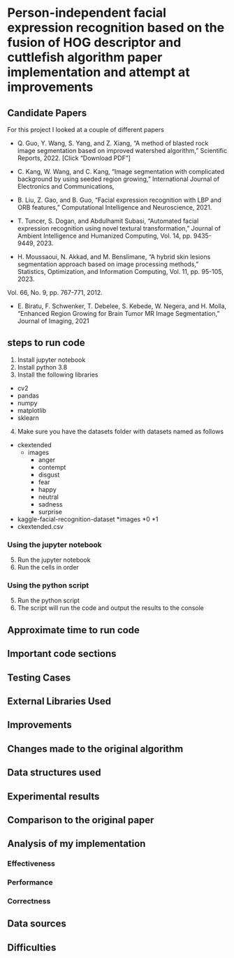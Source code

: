 # Person-independent facial expression recognition based on the fusion of HOG descriptor and cuttlefish algorithm paper implementation and attempt at improvements

## Candidate Papers 
For this project I looked at a couple of different papers 
* Q. Guo, Y. Wang, S. Yang, and Z. Xiang, “A method of blasted rock image segmentation
based on improved watershed algorithm,” Scientific Reports, 2022. [Click “Download
PDF”]
* C. Kang, W. Wang, and C. Kang, “Image segmentation with complicated background by
using seeded region growing,” International Journal of Electronics and Communications,
* B. Liu, Z. Gao, and B. Guo, “Facial expression recognition with LBP and ORB features,”
Computational Intelligence and Neuroscience, 2021.
* T. Tuncer, S. Dogan, and Abdulhamit Subasi, “Automated facial expression recognition
using novel textural transformation,” Journal of Ambient Intelligence and Humanized
Computing, Vol. 14, pp. 9435-9449, 2023. 

* H. Moussaoui, N. Akkad, and M. Benslimane, “A hybrid skin lesions segmentation
approach based on image processing methods,” Statistics, Optimization, and Information
Computing, Vol. 11, pp. 95-105, 2023.

Vol. 66, No. 9, pp. 767-771, 2012. 
* E. Biratu, F. Schwenker, T. Debelee, S. Kebede, W. Negera, and H. Molla, “Enhanced
Region Growing for Brain Tumor MR Image Segmentation,” Journal of Imaging, 2021




## steps to run code
1. Install jupyter notebook
2. Install python 3.8
3. Install the following libraries
* cv2
* pandas
* numpy
* matplotlib
* sklearn
4. Make sure you have the datasets folder with datasets named as follows
* ckextended
    * images
        * anger
        * contempt
        * disgust
        * fear
        * happy
        * neutral
        * sadness
        * surprise
* kaggle-facial-recognition-dataset
    *images
        *0
        *1
* ckextended.csv
### Using the jupyter notebook

5. Run the jupyter notebook
6. Run the cells in order

### Using the python script

5. Run the python script
6. The script will run the code and output the results to the console


## Approximate time to run code

## Important code sections

## Testing Cases

## External Libraries Used

## Improvements

## Changes made to the original algorithm

## Data structures used

## Experimental results

## Comparison to the original paper

## Analysis of my implementation
### Effectiveness

### Performance

### Correctness

## Data sources

## Difficulties

